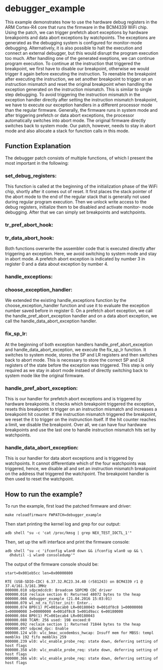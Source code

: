 # debugger_example

This example demonstrates how to use the hardware debug 
registers in the ARM Cortex-R4 core that runs the firmware in 
the BCM4339 WiFi chip. Using the patch, we can trigger prefetch
abort exceptions by hardware breakpoints and data abort 
exceptions by watchpoints. The exceptions are generated as the
debugging system is configured for monitor-mode debugging.
Alternatively, it is also possible to halt the execution and 
connect an external debugger, but this would disrupt the program
execution too much. After handling one of the generated 
exeptions, we can continue program execution. To continue at the
instruction that triggered the breakpoint, we first have to 
disable our breakpoint, otherwise we would trigger it again 
before executing the instruction. To reenable the breakpoint 
after executing the instruction, we set another breakpoint to 
trigger on an instruction mismatch and reset the original 
breakpoint when handling the exception generated on the 
instruction mismatch. This is similar to single step debugging.
To avoid triggering the instruction mismatch in the exception 
handler directly after setting the instruction mismatch 
breakpoint, we have to execute our exception handlers in a 
different processor mode than the regular firmware. Generally,
the firmware runs in system mode and after triggering prefetch
or data abort exceptions, the processor automatically switches
into abort mode. The original firmware directly switches back
to system mode. Our patch, however, needs to stay in abort mode 
and also allocate a stack for function calls in this mode.

## Function Explanation

The debugger patch consists of multiple functions, of which I
present the most important in the following:

### set_debug_registers:
This function is called at the beginning of the initialization
phase of the WiFi chip, shortly after it comes out of reset. It
first places the stack pointer of the abort mode to the end of
the regular stack that is generally not used during regular 
program execution. Then we unlock write access to the debug 
registers, initialize them to be disabled and activate monitor-
mode debugging. After that we can simply set breakpoints and
watchpoints.

### tr_pref_abort_hook:
### tr_data_abort_hook:
Both functions overwrite the assembler code that is executed 
directly after triggering an exception. Here, we avoid switching
to system mode and stay in abort mode. A prefetch abort 
exception is indicated by number 3 in register 0 and a data
about exception by number 4.

### handle_exceptions:
### choose_exception_handler:
We extended the existing handle_exceptions function by the
choose_exception_handler function and use it to evaluate the
exception number saved before in register 0. On a prefetch abort
exception, we call the handle_pref_abort_exception handler and 
on a data abort exception, we call the 
handle_data_abort_exception handler.

### fix_sp_lr:
At the beginning of both exception handlers 
handle_pref_abort_exception and handle_data_abort_exception, we
execute the fix_sp_lr function. It switches to system mode, 
stores the SP and LR registers and then switches back to abort
mode. This is necessary to store the correct SP and LR 
registers of the state before the exception was triggered. This
step is only required as we stay in abort mode instaed of 
directly switching back to system mode like the original 
firmware.

### handle_pref_abort_exception:
This is our handler for prefetch abort exceptions and is 
triggered by hardware breakpoints. It checks which breakpoint
triggered the exception, resets this breakpoint to trigger on
an instruction mismatch and increases a breakpoint hit counter.
If the instruction mismatch triggered the breakpoint, we reset
the it to trigger on the instrunction itself. If the hit counter
reaches a limit, we disable the breakpoint. Over all, we can 
have four hardware breakpoints and use the last one to handle 
instruction mismatch hits set by watchpoints.

### handle_data_abort_exception:
This is our handler for data abort exceptions and is triggered
by watchpoints. It cannot differentiate which of the four 
watchpoints was triggered, hence, we disable all and set an
instruction mismatch breakpoint on the address that triggered
the watchpoint. The breakpoint handler is then used to reset
the watchpoint.

## How to run the example?

To run the example, first load the patched firmware and driver:
```
make reloadfirmware FWPATCH=debugger_example
```

Then start printing the kernel log and grep for our output:
```
adb shell "su -c 'cat /proc/kmsg | grep NEX_TEST_IOCTL_1'"
```

Then, set up the wifi interface and print the firmware console:
```
adb shell "su -c 'ifconfig wlan0 down && ifconfig wlan0 up && \
  dhdutil -i wlan0 consoledump'"
```

The output of the firmware console should be:
```
start=0x001eb5cc len=0x00000800

RTE (USB-SDIO-CDC) 6.37.32.RC23.34.40 (r581243) on BCM4339 r1 @ 37.4/161.3/161.3MHz
000000.010 sdpcmdcdc0: Broadcom SDPCMD CDC driver
000000.018 reclaim section 0: Returned 48072 bytes to the heap
000000.066 debugger_example (21.04.2016 15:03:01)
000000.070 wl_nd_ra_filter_init: Enter..
000000.074 BP0(1) PC=001ecab0 LR=00180043 0=001df8c8 1=00000008 1=00000008 3=00000000 4=001df8c8 5=001d9acc 6=00180000
000000.084 BP0(1) PC=001ecab4 LR=00180043
000000.088 TCAM: 256 used: 198 exceed:0
000000.092 reclaim section 1: Returned 71844 bytes to the heap
000000.097 sdpcmd_dpc: Enable
000000.124 wl0: wlc_bmac_ucodembss_hwcap: Insuff mem for MBSS: templ memblks 192 fifo memblks 259
000000.239 wl0: wlc_enable_probe_req: state down, deferring setting of host flags
000000.358 wl0: wlc_enable_probe_req: state down, deferring setting of host flags
000000.366 wl0: wlc_enable_probe_req: state down, deferring setting of host flags
```